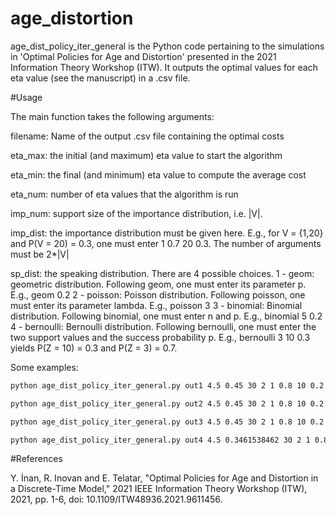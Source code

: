 # age_distortion

age_dist_policy_iter_general is the Python code pertaining to the simulations in 'Optimal Policies for Age and Distortion' presented in the 2021 Information Theory Workshop (ITW). It outputs the optimal values for each eta value (see the manuscript) in a .csv file.

#Usage

The main function takes the following arguments:

   filename: Name of the output .csv file containing the optimal costs
   
   eta_max: the initial (and maximum) eta value to start the algorithm 
   
   eta_min: the final (and minimum) eta value to compute the average cost
   
   eta_num: number of eta values that the algorithm is run
   
   imp_num: support size of the importance distribution, i.e. |V|.
   
   imp_dist: the importance distribution must be given here. E.g., for V = {1,20} and P(V = 20) = 0.3, one must enter 1 0.7 20 0.3. The number of arguments must be 2*|V|
   
   sp_dist: the speaking distribution. There are 4 possible choices.
        1 - geom: geometric distribution. Following geom, one must enter its parameter p. E.g., geom 0.2
        2 - poisson: Poisson distribution. Following poisson, one must enter its parameter lambda. E.g., poisson 3
        3 - binomial: Binomial distribution. Following binomial, one must enter n and p. E.g., binomial 5 0.2
        4 - bernoulli: Bernoulli distribution. Following bernoulli, one must enter the two support values and the success probability p. E.g., bernoulli 3 10 0.3 yields P(Z = 10) = 0.3 and P(Z = 3) = 0.7.
        
Some examples:

```bash
python age_dist_policy_iter_general.py out1 4.5 0.45 30 2 1 0.8 10 0.2 geom 0.5
```

```bash
python age_dist_policy_iter_general.py out2 4.5 0.45 30 2 1 0.8 10 0.2 poisson 1
```

```bash
python age_dist_policy_iter_general.py out3 4.5 0.45 30 2 1 0.8 10 0.2 binomial 4 0.25
```

```bash
python age_dist_policy_iter_general.py out4 4.5 0.3461538462 30 2 1 0.8 10 0.2 bernoulli 1 2 1.0
```

#References

Y. İnan, R. Inovan and E. Telatar, "Optimal Policies for Age and Distortion in a Discrete-Time Model," 2021 IEEE Information Theory Workshop (ITW), 2021, pp. 1-6, doi: 10.1109/ITW48936.2021.9611456.


